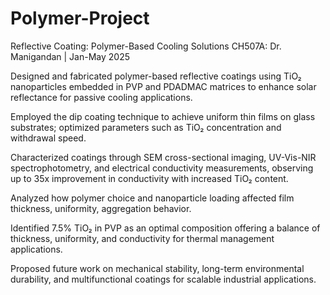# Polymer-Project
Reflective Coating: Polymer-Based Cooling Solutions
CH507A: Dr. Manigandan | Jan-May 2025

Designed and fabricated polymer-based reflective coatings using TiO₂ nanoparticles embedded in PVP and PDADMAC matrices to enhance solar reflectance for passive cooling applications.

Employed the dip coating technique to achieve uniform thin films on glass substrates; optimized parameters such as TiO₂ concentration and withdrawal speed.

Characterized coatings through SEM cross-sectional imaging, UV-Vis-NIR spectrophotometry, and electrical conductivity measurements, observing up to 35x improvement in conductivity with increased TiO₂ content.

Analyzed how polymer choice and nanoparticle loading affected film thickness, uniformity, aggregation behavior.

Identified 7.5% TiO₂ in PVP as an optimal composition offering a balance of thickness, uniformity, and conductivity for thermal management applications.

Proposed future work on mechanical stability, long-term environmental durability, and multifunctional coatings for scalable industrial applications.
